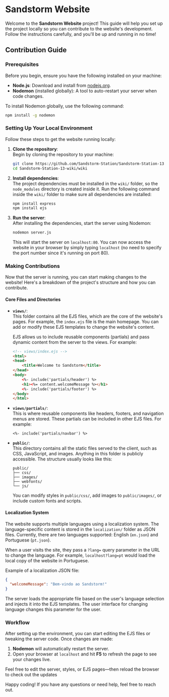 # Sandstorm Website

Welcome to the **Sandstorm Website** project! This guide will help you set up the project locally so you can contribute to the website's development. Follow the instructions carefully, and you'll be up and running in no time!

## Contribution Guide

### Prerequisites

Before you begin, ensure you have the following installed on your machine:
- **Node.js**: Download and install from [nodejs.org](https://nodejs.org).
- **Nodemon** (installed globally): A tool to auto-restart your server when code changes.

To install Nodemon globally, use the following command:
```bash
npm install -g nodemon
```

### Setting Up Your Local Environment

Follow these steps to get the website running locally:

1. **Clone the repository**:  
   Begin by cloning the repository to your machine:
   ```bash
   git clone https://github.com/Sandstorm-Station/Sandstorm-Station-13-wiki/
   cd Sandstorm-Station-13-wiki/wiki
   ```

2. **Install dependencies**:  
   The project dependencies must be installed in the `wiki/` folder, so the `node_modules` directory is created inside it. Run the following command inside the `wiki/` folder to make sure all dependencies are installed:
   ```bash
   npm install express
   npm install ejs
   ```

3. **Run the server**:  
   After installing the dependencies, start the server using Nodemon:
   ```bash
   nodemon server.js
   ```

   This will start the server on `localhost:80`. You can now access the website in your browser by simply typing `localhost` (no need to specify the port number since it's running on port 80).

### Making Contributions

Now that the server is running, you can start making changes to the website! Here's a breakdown of the project's structure and how you can contribute.

#### Core Files and Directories

- **`views/`**:  
  This folder contains all the EJS files, which are the core of the website's pages. For example, the `index.ejs` file is the main homepage. You can add or modify these EJS templates to change the website's content.
  
  EJS allows us to include reusable components (partials) and pass dynamic content from the server to the views. For example:
  ```html
  <!-- views/index.ejs -->
  <html>
  <head>
      <title>Welcome to Sandstorm</title>
  </head>
  <body>
      <%- include('partials/header') %>
      <h1><%= content.welcomeMessage %></h1>
      <%- include('partials/footer') %>
  </body>
  </html>
  ```

- **`views/partials/`**:  
  This is where reusable components like headers, footers, and navigation menus are stored. These partials can be included in other EJS files. For example:
  ```ejs
  <%- include('partials/navbar') %>
  ```

- **`public/`**:  
  This directory contains all the static files served to the client, such as CSS, JavaScript, and images. Anything in this folder is publicly accessible. The structure usually looks like this:
  ```
  public/
  ├── css/
  ├── images/
  ├── webfonts/  
  └── js/
  ```

  You can modify styles in `public/css/`, add images to `public/images/`, or include custom fonts and scripts.

#### Localization System

The website supports multiple languages using a localization system. The language-specific content is stored in the `localization/` folder as JSON files. Currently, there are two languages supported: English (`en.json`) and Portuguese (`pt.json`).

When a user visits the site, they pass a `?lang=` query parameter in the URL to change the language. For example, `localhost?lang=pt` would load the local copy of the website in Portuguese.

Example of a localization JSON file:
```json
{
  "welcomeMessage": "Bem-vindo ao Sandstorm!"
}
```

The server loads the appropriate file based on the user's language selection and injects it into the EJS templates. The user interface for changing language changes this parameter for the user.

### Workflow

After setting up the environment, you can start editing the EJS files or tweaking the server code. Once changes are made:
1. **Nodemon** will automatically restart the server.
2. Open your browser at `localhost` and hit **F5** to refresh the page to see your changes live.

Feel free to edit the server, styles, or EJS pages—then reload the browser to check out the updates

Happy coding! If you have any questions or need help, feel free to reach out.
